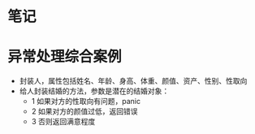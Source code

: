 # 笔记

# 异常处理综合案例
- 封装人，属性包括姓名、年龄、身高、体重、颜值、资产、性别、性取向
- 给人封装结婚的方法，参数是潜在的结婚对象：
   - 1 如果对方的性取向有问题，panic
   - 2 如果对方的颜值过低，返回错误
   - 3 否则返回满意程度

